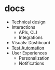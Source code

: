 # docs
- Technical design
- Interactions
  - APIs, CLI
  - Integrations
- Visuals: Dashboard
- [Test Automation](https://github.com/transtats/docs/tree/main/test-automation)
- User Experiences
  - Personalization
  - Notifications
